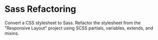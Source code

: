 # Sass Refactoring
Convert a CSS stylesheet to Sass. Refactor the stylesheet from the "Responsive Layout" project using SCSS partials, variables, extends, and mixins.
